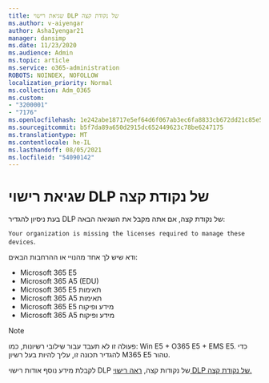 ```yaml
---
title: שגיאת רישוי DLP של נקודת קצה
ms.author: v-aiyengar
author: AshaIyengar21
manager: dansimp
ms.date: 11/23/2020
ms.audience: Admin
ms.topic: article
ms.service: o365-administration
ROBOTS: NOINDEX, NOFOLLOW
localization_priority: Normal
ms.collection: Adm_O365
ms.custom:
- "3200001"
- "7176"
ms.openlocfilehash: 1e242abe18717e5ef64d6f067ab3ec6fa8833cb672dd21c85e577ce640240ba0
ms.sourcegitcommit: b5f7da89a650d2915dc652449623c78be6247175
ms.translationtype: MT
ms.contentlocale: he-IL
ms.lasthandoff: 08/05/2021
ms.locfileid: "54090142"
---
```

# <a name="endpoint-dlp-licensing-error"></a>שגיאת רישוי DLP של נקודת קצה

בעת ניסיון להגדיר DLP של נקודת קצה, אם אתה מקבל את השגיאה הבאה:

`Your organization is missing the licenses required to manage these devices`.

ודא שיש לך אחד מהנויי או ההרחבות הבאים:

- Microsoft 365 E5
- Microsoft 365 A5 (EDU)
- Microsoft 365 E5 תאימות
- Microsoft 365 A5 תאימות
- Microsoft 365 E5 מידע ופיקוח
- Microsoft 365 A5 מידע ופיקוח

> [!NOTE]
> פעולה זו לא תעבד עבור שילובי רשיונות, כמו: Win E5 + O365 E5 + EMS E5. כדי להגדיר תכונה זו, עליך להיות בעל רשיון M365 E5 טהור.

לקבלת מידע נוסף אודות רישוי DLP של נקודות קצה, [ראה רישוי DLP של נקודת קצה.](https://docs.microsoft.com/microsoft-365/compliance/endpoint-dlp-getting-started#onboarding-devices-into-device-management)
